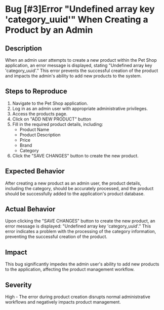 # Bug [#3]Error "Undefined array key 'category_uuid'" When Creating a Product by an Admin

## Description

When an admin user attempts to create a new product within the Pet Shop application, an error message is displayed, stating "Undefined array key 'category_uuid'." This error prevents the successful creation of the product and impacts the admin's ability to add new products to the system.

## Steps to Reproduce

1. Navigate to the Pet Shop application.
2. Log in as an admin user with appropriate administrative privileges.
3. Access the products page.
4. Click on "ADD NEW PRODUCT" button
5. Fill in the required product details, including:
   - Product Name
   - Product Description
   - Price
   - Brand
   - Category
6. Click the "SAVE CHANGES" button to create the new product.

## Expected Behavior

After creating a new product as an admin user, the product details, including the category, should be accurately processed, and the product should be successfully added to the application's product database.

## Actual Behavior

Upon clicking the "SAVE CHANGES" button to create the new product, an error message is displayed: "Undefined array key 'category_uuid'." This error indicates a problem with the processing of the category information, preventing the successful creation of the product.

## Impact

This bug significantly impedes the admin user's ability to add new products to the application, affecting the product management workflow.

## Severity

High - The error during product creation disrupts normal administrative workflows and negatively impacts product management.

